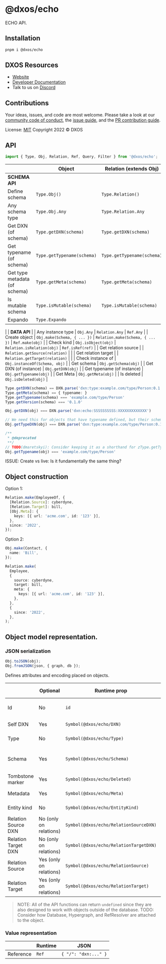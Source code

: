 # @dxos/echo

ECHO API.

## Installation

```bash
pnpm i @dxos/echo
```

## DXOS Resources

- [Website](https://dxos.org)
- [Developer Documentation](https://docs.dxos.org)
- Talk to us on [Discord](https://dxos.org/discord)

## Contributions

Your ideas, issues, and code are most welcome. Please take a look at our [community code of conduct](https://github.com/dxos/dxos/blob/main/CODE_OF_CONDUCT.md), the [issue guide](https://github.com/dxos/dxos/blob/main/CONTRIBUTING.md#submitting-issues), and the [PR contribution guide](https://github.com/dxos/dxos/blob/main/CONTRIBUTING.md#submitting-prs).

License: [MIT](./LICENSE) Copyright 2022 © DXOS

## API

```ts
import { Type, Obj, Relation, Ref, Query, Filter } from '@dxos/echo';
```

|                               | Object                     | Relation (extends Obj)     | Ref            |
| ----------------------------- | -------------------------- | -------------------------- | -------------- |
| **SCHEMA API**                |
| Define schema                 | `Type.Obj()`               | `Type.Relation()`          | `Type.Ref()`   |
| Any schema type               | `Type.Obj.Any`             | `Type.Relation.Any`        | `Type.Ref.Any` |
| Get DXN (of schema)           | `Type.getDXN(schema)`      | `Type.getDXN(schema)`      |                |
| Get typename (of schema)      | `Type.getTypename(schema)` | `Type.getTypename(schema)` |                |
| Get type metadata (of schema) | `Type.getMeta(schema)`     | `Type.getMeta(schema)`     |                |
| Is mutable schema             | `Type.isMutable(schema)`   | `Type.isMutable(schema)`   |                |
| Expando                       | `Type.Expando`             |

|
| **DATA API** |
| Any instance type | `Obj.Any` | `Relation.Any` | `Ref.Any` |
| Create object | `Obj.make(Schema, { ... })` | `Relation.make(Schema, { ... })` | `Ref.make(obj)` |
| Check kind | `Obj.isObject(obj)` | `Relation.isRelation(obj)` | `Ref.isRef(ref)` |
| Get relation source | | `Relation.getSource(relation)` | |
| Get relation target | | `Relation.getTarget(relation)` | |
| Check instance of | `Obj.instanceOf(Schema, obj)` |
| Get schema | `Obj.getSchema(obj)` |
| Get DXN (of instance) | `Obj.getDXN(obj)` |
| Get typename (of instance) | `Obj.getTypename(obj)` |
| Get Meta | `Obj.getMeta(obj)` |
| Is deleted | `Obj.isDeleted(obj)` |

```ts
Type.getDXN(schema) == DXN.parse('dxn:type:example.com/type/Person:0.1.0');
Type.getMeta(schema) == { typename: }
Type.getTypename(schema) === 'example.com/type/Person'
Type.getVersion(schema) === '0.1.0'

Obj.getDXN(obj) === DXN.parse('dxn:echo:SSSSSSSSSS:XXXXXXXXXXXXX')

// We need this for objects that have typename defined, but their schema can't be resolved (Obj.getSchema(obj) === undefined)
Obj.getTypeDXN(obj) === DXN.parse('dxn:type:example.com/type/Person:0.1.0');

/**
 * @deprecated
 **/
// TODO(dmaretskyi): Consider keeping it as a shorthand for zType.getTypename(Obj.getSchema(obj)) ?? Obj.getTypeDXN(obj)?.asTypeDXN()?.type`
Obj.getTypename(obj) === 'example.com/type/Person'
```

ISSUE: Create vs live: Is it fundamentally the same thing?

## Object construction

Option 1:

```ts
Relation.make(EmployeeOf, {
  [Relation.Source]: cyberdyne,
  [Relation.Target]: bill,
  [Obj.Meta]: {
    keys: [{ url: 'acme.com', id: '123' }],
  },
  since: '2022',
});
```

Option 2:

```ts
Obj.make(Contact, {
  name: 'Bill',
});

Relation.make(
  Employee,
  {
    source: cyberdyne,
    target: bill,
    meta: {
      keys: [{ url: 'acme.com', id: '123' }],
    },
  },
  {
    since: '2022',
  },
);
```

## Object model representation.

### JSON serialization

```ts
Obj.toJSON(obj);
Obj.fromJSON(json, { graph, db });
```

Defines attributes and encoding placed on objects.

|                     | Optional                | Runtime prop                           | Runtime type           | JSON prop                   | JSON type  | Description                    |
| ------------------- | ----------------------- | -------------------------------------- | ---------------------- | --------------------------- | ---------- | ------------------------------ |
| Id                  | No                      | `id`                                   | `ObjectID` ULID string | `id`                        | string     | Unique object ID               |
| Self DXN            | Yes                     | `Symbol(@dxos/echo/DXN)`               | `DXN`                  | `@dxn`                      | string     | DXN to the object itself       |
| Type                | No                      | `Symbol(@dxos/echo/Type)`              | `DXN`                  | `@type`                     | string     | DXN to the object type         |
| Schema              | Yes                     | `Symbol(@dxos/echo/Schema)`            | Effect-Schema          | -                           |            | Reference to the object schema |
| Tombstone marker    | Yes                     | `Symbol(@dxos/echo/Deleted)`           | `boolean`              | `@deleted`                  | boolean    | Deletion marker                |
| Metadata            | Yes                     | `Symbol(@dxos/echo/Meta)`              | Metadata object        | `@meta`                     | object     | Metadata section               |
| Entity kind         | No                      | `Symbol(@dxos/echo/EntityKind)`        | `EntityKind`           | (inferred from other props) | string     | Obj vs Relation                |
| Relation Source DXN | No (only on relations)  | `Symbol(@dxos/echo/RelationSourceDXN)` | `DXN`                  | `@relationSource`           | DXN string | Relation source DXN            |
| Relation Target DXN | No (only on relations)  | `Symbol(@dxos/echo/RelationTargetDXN)` | `DXN`                  | `@relationTarget`           | DXN string | Relation target DXN            |
| Relation Source     | Yes (only on relations) | `Symbol(@dxos/echo/RelationSource)`    | `Object`               | -                           |            | Relation source object         |
| Relation Target     | Yes (only on relations) | `Symbol(@dxos/echo/RelationTarget)`    | `Object`               | -                           |            | Relation target object         |

> NOTE: All of the API functions can return `undefined` since they are also designed to work with objects outside of the database.
> TODO: Consider how Database, Hypergraph, and RefResolver are attached to the object.

### Value representation

|           | Runtime | JSON                 |
| --------- | ------- | -------------------- |
| Reference | `Ref`   | `{ "/": "dxn:..." }` |
